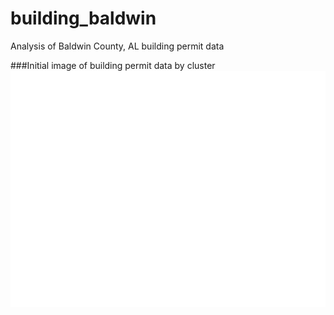 # building_baldwin
Analysis of Baldwin County, AL building permit data

###Initial image of building permit data by cluster
![](3d_cluster.jpg)